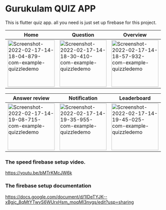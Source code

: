 # Gurukulam QUIZ APP

This is flutter quiz app. all you need is just set up firebase for this project.

| Home | Question  | Overview  |
| ------------ | ------------ | ------------ |
| <img src="https://i.ibb.co/tby4hC7/Screenshot-2022-02-17-14-18-04-879-com-example-quizzledemo.jpg" alt="Screenshot-2022-02-17-14-18-04-879-com-example-quizzledemo" border="0" width = "150">  |  <img src="https://i.ibb.co/93ChWZP/Screenshot-2022-02-17-14-18-30-410-com-example-quizzledemo.jpg" alt="Screenshot-2022-02-17-14-18-30-410-com-example-quizzledemo" border="0"  width = "150"> |  <img src="https://i.ibb.co/g3226zx/Screenshot-2022-02-17-14-18-57-932-com-example-quizzledemo.jpg" alt="Screenshot-2022-02-17-14-18-57-932-com-example-quizzledemo" border="0" width = "150"> |

| Answer review  |  Notification |  Leaderboard |
| ------------ | ------------ | ------------ |
| <img src="https://i.ibb.co/0j06rgX/Screenshot-2022-02-17-14-19-08-715-com-example-quizzledemo.jpg" alt="Screenshot-2022-02-17-14-19-08-715-com-example-quizzledemo" border="0" width = "150">  |  <img src="https://i.ibb.co/G2FXJqZ/Screenshot-2022-02-17-14-19-35-955-com-example-quizzledemo.jpg" alt="Screenshot-2022-02-17-14-19-35-955-com-example-quizzledemo" border="0" width = "150"> |  <img src="https://i.ibb.co/PYnpCsV/Screenshot-2022-02-17-14-19-45-025-com-example-quizzledemo.jpg" alt="Screenshot-2022-02-17-14-19-45-025-com-example-quizzledemo" border="0" width = "150"> |



### The speed firebase setup video.
https://youtu.be/bMTrKMcJW6k

### The firebase setup documentation
https://docs.google.com/document/d/1IDeTYJK--xBgjc_8qMtYTwvS6WUrxHsm_moqMl3nygs/edit?usp=sharing



